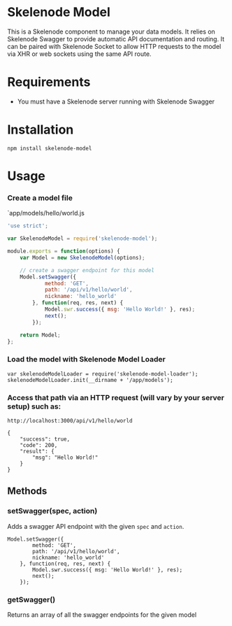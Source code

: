 # Skelenode Model
This is a Skelenode component to manage your data models. It relies on Skelenode Swagger to provide automatic API documentation and routing. It can be paired with Skelenode Socket to allow HTTP requests to the model via XHR or web sockets using the same API route.

# Requirements
* You must have a Skelenode server running with Skelenode Swagger

# Installation
```
npm install skelenode-model
```

# Usage
### Create a model file
`app/models/hello/world.js
```javascript
'use strict';

var SkelenodeModel = require('skelenode-model');

module.exports = function(options) {
	var Model = new SkelenodeModel(options);

	// create a swagger endpoint for this model
	Model.setSwagger({
			method: 'GET',
			path: '/api/v1/hello/world',
			nickname: 'hello_world'
		}, function(req, res, next) {
			Model.swr.success({ msg: 'Hello World!' }, res);
			next();
		});

	return Model;
};
```

### Load the model with Skelenode Model Loader
```
var skelenodeModelLoader = require('skelenode-model-loader');
skelenodeModelLoader.init(__dirname + '/app/models');
```

### Access that path via an HTTP request (will vary by your server setup) such as:
```
http://localhost:3000/api/v1/hello/world

{
    "success": true,
    "code": 200,
    "result": {
        "msg": "Hello World!"
    }
}
```

## Methods

### setSwagger(spec, action)
Adds a swagger API endpoint with the given `spec` and `action`.
```
Model.setSwagger({
		method: 'GET',
		path: '/api/v1/hello/world',
		nickname: 'hello_world'
	}, function(req, res, next) {
		Model.swr.success({ msg: 'Hello World!' }, res);
		next();
	});
```

### getSwagger()
Returns an array of all the swagger endpoints for the given model